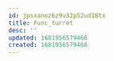 ```yaml
---
id: jpsxanoz6z9v32p52ud18tx
title: Func_turret
desc: ''
updated: 1681956579468
created: 1681956579468
---
```

